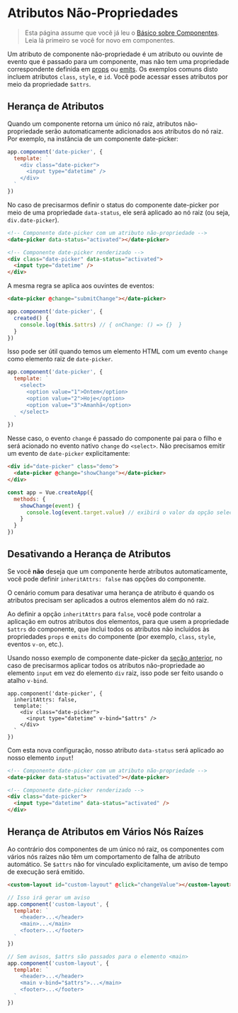 # Atributos Não-Propriedades

> Esta página assume que você já leu o [Básico sobre Componentes](component-basics.md). Leia lá primeiro se você for novo em componentes.

Um atributo de componente não-propriedade é um atributo ou ouvinte de evento que é passado para um componente, mas não tem uma propriedade correspondente definida em [props](component-props) ou [emits](component-custom-events.html#defining-custom-events). Os exemplos comuns disto incluem atributos `class`, `style`, e `id`. Você pode acessar esses atributos por meio da propriedade `$attrs`.

## Herança de Atributos

Quando um componente retorna um único nó raiz, atributos não-propriedade serão automaticamente adicionados aos atributos do nó raiz. Por exemplo, na instância de um componente date-picker:

```js
app.component('date-picker', {
  template: `
    <div class="date-picker">
      <input type="datetime" />
    </div>
  `
})
```

No caso de precisarmos definir o status do componente date-picker por meio de uma propriedade `data-status`, ele será aplicado ao nó raiz (ou seja, `div.date-picker`).

```html
<!-- Componente date-picker com um atributo não-propriedade -->
<date-picker data-status="activated"></date-picker>

<!-- Componente date-picker renderizado -->
<div class="date-picker" data-status="activated">
  <input type="datetime" />
</div>
```

A mesma regra se aplica aos ouvintes de eventos:

```html
<date-picker @change="submitChange"></date-picker>
```

```js
app.component('date-picker', {
  created() {
    console.log(this.$attrs) // { onChange: () => {}  }
  }
})
```

Isso pode ser útil quando temos um elemento HTML com um evento `change` como elemento raiz de `date-picker`.

```js
app.component('date-picker', {
  template: `
    <select>
      <option value="1">Ontem</option>
      <option value="2">Hoje</option>
      <option value="3">Amanhã</option>
    </select>
  `
})
```

Nesse caso, o evento `change` é passado do componente pai para o filho e será acionado no evento nativo `change` do `<select>`. Não precisamos emitir um evento de `date-picker` explicitamente:

```html
<div id="date-picker" class="demo">
  <date-picker @change="showChange"></date-picker>
</div>
```

```js
const app = Vue.createApp({
  methods: {
    showChange(event) {
      console.log(event.target.value) // exibirá o valor da opção selecionada
    }
  }
})
```

## Desativando a Herança de Atributos

Se você **não** deseja que um componente herde atributos automaticamente, você pode definir `inheritAttrs: false` nas opções do componente.

O cenário comum para desativar uma herança de atributo é quando os atributos precisam ser aplicados a outros elementos além do nó raiz.

Ao definir a opção `inheritAttrs` para `false`, você pode controlar a aplicação em outros atributos dos elementos, para que usem a propriedade `$attrs` do componente, que inclui todos os atributos não incluídos às propriedades `props` e `emits` do componente (por exemplo, `class`, `style`, eventos `v-on`, etc.).

Usando nosso exemplo de componente date-picker da [seção anterior]('#heranca-de-atributos), no caso de precisarmos aplicar todos os atributos não-propriedade ao elemento `input` em vez do elemento `div` raiz, isso pode ser feito usando o atalho `v-bind`.

```js{5}
app.component('date-picker', {
  inheritAttrs: false,
  template: `
    <div class="date-picker">
      <input type="datetime" v-bind="$attrs" />
    </div>
  `
})
```

Com esta nova configuração, nosso atributo `data-status` será aplicado ao nosso elemento `input`!

```html
<!-- Componente date-picker com um atributo não-propriedade -->
<date-picker data-status="activated"></date-picker>

<!-- Componente date-picker renderizado -->
<div class="date-picker">
  <input type="datetime" data-status="activated" />
</div>
```

## Herança de Atributos em Vários Nós Raízes

Ao contrário dos componentes de um único nó raiz, os componentes com vários nós raízes não têm um comportamento de falha de atributo automático. Se `$attrs` não for vinculado explicitamente, um aviso de tempo de execução será emitido.

```html
<custom-layout id="custom-layout" @click="changeValue"></custom-layout>
```

```js
// Isso irá gerar um aviso
app.component('custom-layout', {
  template: `
    <header>...</header>
    <main>...</main>
    <footer>...</footer>
  `
})

// Sem avisos, $attrs são passados para o elemento <main>
app.component('custom-layout', {
  template: `
    <header>...</header>
    <main v-bind="$attrs">...</main>
    <footer>...</footer>
  `
})
```
